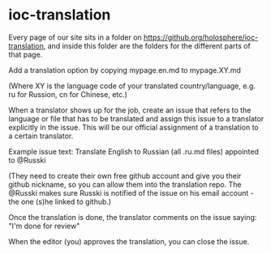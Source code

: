 # ioc-translation

Every page of our site sits in a folder on https://github.org/holosphere/ioc-translation, and inside this folder are the folders for the different parts of that page.

Add a translation option by copying mypage.en.md to mypage.XY.md 

(Where XY is the language code of your translated country/language, e.g. ru for Russion, cn for Chinese, etc.)

When a translator shows up for the job, create an issue that refers to the language or file that has to be translated and assign this issue to a translator explicitly in the issue. This will be our official assignment of a translation to a certain translator. 

Example issue text: Translate English to Russian (all .ru.md files) appointed to @Russki

(They need to create their own free github account and give you their github nickname, so you can allow them into the translation repo. The @Russki makes sure Russki is notified of the issue on his email account - the one (s)he linked to github.)

Once the translation is done, the translator comments on the issue saying: "I'm done for review"

When the editor (you) approves the translation, you can close the issue.
